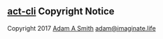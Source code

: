 ## [act-cli](https://github.com/imaginate/act-cli) Copyright Notice

Copyright 2017 [Adam A Smith](https://imaginate.life) <adam@imaginate.life>

